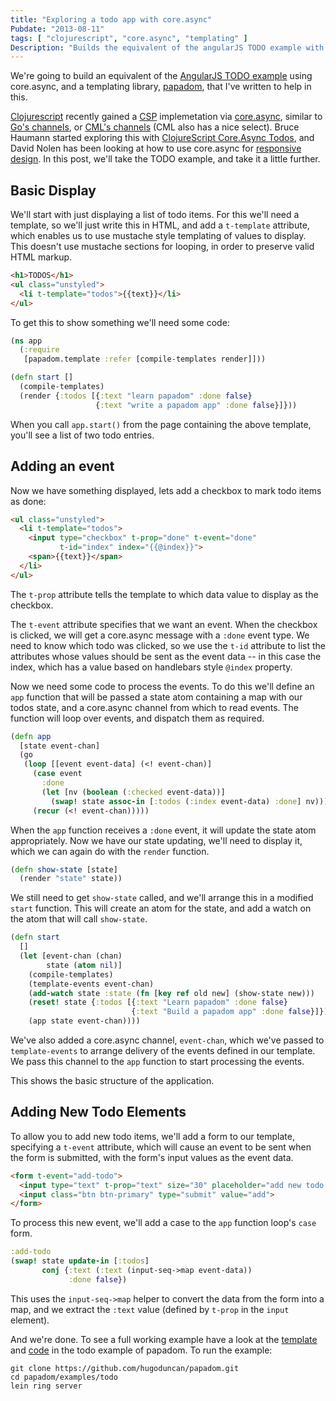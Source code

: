 ```yaml
---
title: "Exploring a todo app with core.async"
Pubdate: "2013-08-11"
tags: [ "clojurescript", "core.async", "templating" ]
Description: "Builds the equivalent of the angularJS TODO example with core.async"
---
```


We're going to build an equivalent of the [AngularJS TODO example][angulartodo]
using core.async, and a templating library, [papadom][papadom], that I've
written to help in this.

[Clojurescript][clojurescript] recently gained a [CSP][csp] implemetation via
[core.async][core.async], similar to [Go's channels][golangchannel], or
[CML's channels][cmlchannel] (CML also has a nice select).  Bruce Haumann
started exploring this with [ClojureScript Core.Async Todos][brucetodo], and
David Nolen has been looking at how to use core.async for
[responsive design][cspresponsive].  In this post, we'll take the TODO example,
and take it a little further.

## Basic Display

We'll start with just displaying a list of todo items.  For this we'll need a
template, so we'll just write this in HTML, and add a `t-template` attribute,
which enables us to use mustache style templating of values to display.  This
doesn't use mustache sections for looping, in order to preserve valid HTML
markup.

```html
<h1>TODOS</h1>
<ul class="unstyled">
  <li t-template="todos">{{text}}</li>
</ul>
```

To get this to show something we'll need some code:

```clj
(ns app
  (:require
   [papadom.template :refer [compile-templates render]]))

(defn start []
  (compile-templates)
  (render {:todos [{:text "learn papadom" :done false}
                   {:text "write a papadom app" :done false}]}))
```

When you call `app.start()` from the page containing the above template, you'll
see a list of two todo entries.

## Adding an event

Now we have something displayed, lets add a checkbox to mark todo items as done:

```html
<ul class="unstyled">
  <li t-template="todos">
    <input type="checkbox" t-prop="done" t-event="done"
           t-id="index" index="{{@index}}">
    <span>{{text}}</span>
  </li>
</ul>
```

The `t-prop` attribute tells the template to which data value to display as the
checkbox.

The `t-event` attribute specifies that we want an event.  When the checkbox is
clicked, we will get a core.async message with a `:done` event type.  We need to
know which todo was clicked, so we use the `t-id` attribute to list the
attributes whose values should be sent as the event data -- in this case the
index, which has a value based on handlebars style `@index` property.

Now we need some code to process the events.  To do this we'll define an
`app` function that will be passed a state atom containing a map with our todos
state, and a core.async channel from which to read events.  The function will
loop over events, and dispatch them as required.

```clj
(defn app
  [state event-chan]
  (go
   (loop [[event event-data] (<! event-chan)]
     (case event
       :done
       (let [nv (boolean (:checked event-data))]
         (swap! state assoc-in [:todos (:index event-data) :done] nv)))
     (recur (<! event-chan)))))
```

When the `app` function receives a `:done` event, it will update the state atom
appropriately.  Now we have our state updating, we'll need to display it, which
we can again do with the `render` function.

```clj
(defn show-state [state]
  (render "state" state))
```

We still need to get `show-state` called, and we'll arrange this in a modified
`start` function.  This will create an atom for the state, and add a watch on
the atom that will call `show-state`.

```clj
(defn start
  []
  (let [event-chan (chan)
        state (atom nil)]
    (compile-templates)
    (template-events event-chan)
    (add-watch state :state (fn [key ref old new] (show-state new)))
    (reset! state {:todos [{:text "Learn papadom" :done false}
                           {:text "Build a papadom app" :done false}]})
    (app state event-chan))))
```

We've also added a core.async channel, `event-chan`, which we've passed to
`template-events` to arrange delivery of the events defined in our template.  We
pass this channel to the `app` function to start processing the events.

This shows the basic structure of the application.

## Adding New Todo Elements

To allow you to add new todo items, we'll add a form to our template,
specifying a `t-event` attribute, which will cause an event to be sent when the
form is submitted, with the form's input values as the event data.

```html
<form t-event="add-todo">
  <input type="text" t-prop="text" size="30" placeholder="add new todo here">
  <input class="btn btn-primary" type="submit" value="add">
</form>
```

To process this new event, we'll add a case to the `app` function loop's `case`
form.

```clj
:add-todo
(swap! state update-in [:todos]
       conj {:text (:text (input-seq->map event-data))
             :done false})
```

This uses the `input-seq->map` helper to convert the data from the form into a
map, and we extract the `:text` value (defined by `t-prop` in the `input`
element).

And we're done.  To see a full working example have a look at the
[template][todotemplate] and [code][todocode] in the todo example of papadom.
To run the example:

```shell
git clone https://github.com/hugoduncan/papadom.git
cd papadom/examples/todo
lein ring server
```


[angulartodo]: http://angularjs.org/#add-some-control "Angular TODO example"

[brucetodo]: http://rigsomelight.com/2013/07/18/clojurescript-core-async-todos.html "Bruce Haumann's 'ClojureScript Core.Async Todos'"

[clojurescript]: https://github.com/clojure/clojurescript "Clojurescript"

[cmlchannel]: http://www.cs.cornell.edu/Courses/cs312/2006fa/recitations/rec24.html "CML Channels"

[core.async]:  http://clojure.com/blog/2013/06/28/clojure-core-async-channels.html "Clojure core.async Channels"

[csp]: http://en.wikipedia.org/wiki/Communicating_sequential_processes "Communicating Sequential Processes"

[cspresponsive]: http://swannodette.github.io/2013/07/31/extracting-processes/ "David Nolan's 'CSP is Responsive Design'"

[golangchannel]: http://golang.org/ref/spec#Channel_types "Go Channels"


[kemingweather]: http://keminglabs.com/blog/angular-cljs-weather-app/ "Kevin Lynagh's 'Building an iOS weather app with Angular and ClojureScript'"


[purnam]: https://github.com/zcaudate/purnam "purnam"
[clang]: https://github.com/pangloss/clang/ "clang"

[todotemplate]: https://github.com/hugoduncan/papadom/blob/master/examples/todo/resources/public/index.html "TODO HTML Template"
[todocode]: https://github.com/hugoduncan/papadom/blob/master/examples/todo/src/papadom/example/todo.cljs "TODO Clojurescript Code"


[papadom]: https://github.com/hugoduncan/papadom "Papadom templating library"
